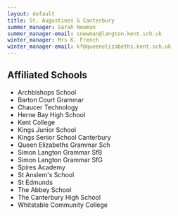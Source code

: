```yaml
---
layout: default
title: St. Augustines & Canterbury
summer_manager: Sarah Newman
summer_manager-email: snewman@langton.kent.sch.uk
winter_manager: Mrs K. French
winter_manager-email: kf@queenelizabeths.kent.sch.uk
---
```


## Affiliated Schools

- Archbishops School
- Barton Court Grammar
- Chaucer Technology
- Herne Bay High School
- Kent College
- Kings Junior School
- Kings Senior School Canterbury
- Queen Elizabeths Grammar Sch
- Simon Langton Grammar SfB
- Simon Langton Grammar SfG
- Spires Academy
- St Anslem's School
- St Edmunds
- The Abbey School
- The Canterbury High School
- Whitstable Community College